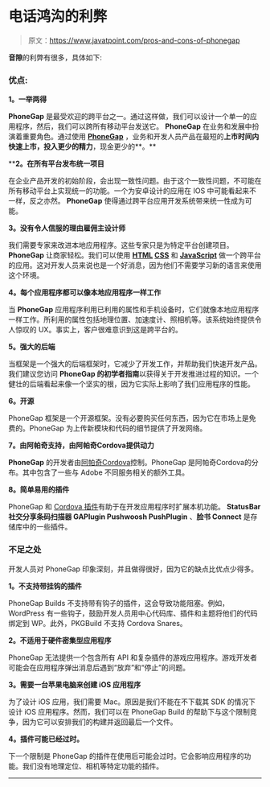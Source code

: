 # 电话鸿沟的利弊

> 原文：<https://www.javatpoint.com/pros-and-cons-of-phonegap>

**音隙**的利弊有很多，具体如下:

### 优点:

**1。一举两得**

**PhoneGap** 是最受欢迎的跨平台之一。通过这样做，我们可以设计一个单一的应用程序，然后，我们可以跨所有移动平台发送它。 **PhoneGap** 在业务和发展中扮演着重要角色。通过使用 [**PhoneGap**](phonegap) ，业务和开发人员产品在最短的**上市时间内快速上市，投入更少的精力**，现金更少的**。**

 ****2。在所有平台发布统一项目**

在企业产品开发的初始阶段，会出现一致性问题。由于这个一致性问题，不可能在所有移动平台上实现统一的功能。一个为安卓设计的应用在 IOS 中可能看起来不一样，反之亦然。 **PhoneGap** 使得通过跨平台应用开发系统带来统一性成为可能。

**3。没有令人信服的理由雇佣主设计师**

我们需要专家来改进本地应用程序。这些专家只是为特定平台创建项目。 **PhoneGap** 让商家轻松。我们可以使用 **[HTML](https://www.javatpoint.com/html-tutorial) [CSS](https://www.javatpoint.com/css-tutorial)** 和 **[JavaScript](https://www.javatpoint.com/javascript-tutorial)** 做一个跨平台的应用。这对开发人员来说也是一个好消息，因为他们不需要学习新的语言来使用这个环境。

**4。每个应用程序都可以像本地应用程序一样工作**

当 **PhoneGap** 应用程序利用已利用的属性和手机设备时，它们就像本地应用程序一样工作。所利用的属性包括地理位置、加速度计、照相机等。该系统始终提供令人惊叹的 UX。事实上，客户很难意识到这是跨平台的。

**5。强大的后端**

当框架是一个强大的后端框架时，它减少了开发工作，并帮助我们快速开发产品。我们建议您访问 **PhoneGap 的初学者指南**以获得关于开发推进过程的知识。一个健壮的后端看起来像一个坚实的根，因为它实际上影响了我们应用程序的性能。

**6。开源**

PhoneGap 框架是一个开源框架。没有必要购买任何东西，因为它在市场上是免费的。PhoneGap 为上传新模块和代码的细节提供了开发网络。

**7。由阿帕奇支持，由阿帕奇Cordova提供动力**

**PhoneGap** 的开发者由[阿帕奇Cordova](https://www.javatpoint.com/apache-cordova)控制。PhoneGap 是阿帕奇Cordova的分布。其中包含了一些与 Adobe 不同服务相关的额外工具。

**8。简单易用的插件**

PhoneGap 和 [Cordova 插件](https://www.javatpoint.com/cordova-plugins)有助于在开发应用程序时扩展本机功能。 **StatusBar 社交分享条码扫描器 GAPlugin Pushwoosh PushPlugin** 、**脸书 Connect** 是存储库中的一些插件。

### 不足之处

开发人员对 PhoneGap 印象深刻，并且做得很好，因为它的缺点比优点少得多。

**1。不支持带挂钩的插件**

PhoneGap Builds 不支持带有钩子的插件，这会导致功能阻塞。例如，WordPress 有一些钩子，鼓励开发人员用中心代码库、插件和主题将他们的代码绑定到 WP。此外，PKGBuild 不支持 Cordova Snares。

**2。不适用于硬件密集型应用程序**

PhoneGap 无法提供一个包含所有 API 和复杂插件的游戏应用程序。游戏开发者可能会在应用程序弹出消息后遇到“放弃”和“停止”的问题。

**3。需要一台苹果电脑来创建 iOS 应用程序**

为了设计 iOS 应用，我们需要 Mac。原因是我们不能在不下载其 SDK 的情况下设计 iOS 应用程序。然而，我们可以在 PhoneGap Build 的帮助下与这个限制竞争，因为它可以安排我们的构建并返回最后一个文件。

**4。插件可能已经过时。**

下一个限制是 PhoneGap 的插件在使用后可能会过时。它会影响应用程序的功能。我们没有地理定位、相机等特定功能的插件。

* * ***